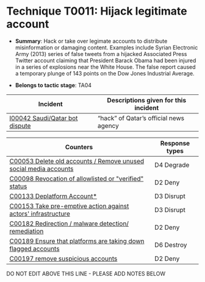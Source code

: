 # Technique T0011: Hijack legitimate account

* **Summary**: Hack or take over legimate accounts to distribute misinformation or damaging content. Examples include Syrian Electronic Army (2013) series of false tweets from a hijacked Associated Press Twitter account claiming that President Barack Obama had been injured in a series of explosions near the White House. The false report caused a temporary plunge of 143 points on the Dow Jones Industrial Average.

* **Belongs to tactic stage**: TA04


| Incident | Descriptions given for this incident |
| -------- | -------------------- |
| [I00042 Saudi/Qatar bot dispute](../incidents/I00042.md) | “hack” of Qatar’s official news agency |



| Counters | Response types |
| -------- | -------------- |
| [C00053 Delete old accounts / Remove unused social media accounts](../counters/C00053.md) | D4 Degrade |
| [C00098 Revocation of allowlisted or "verified" status](../counters/C00098.md) | D2 Deny |
| [C00133 Deplatform Account*](../counters/C00133.md) | D3 Disrupt |
| [C00153 Take pre-emptive action against actors' infrastructure](../counters/C00153.md) | D3 Disrupt |
| [C00182 Redirection / malware detection/ remediation](../counters/C00182.md) | D2 Deny |
| [C00189 Ensure that platforms are taking down flagged accounts](../counters/C00189.md) | D6 Destroy |
| [C00197 remove suspicious accounts](../counters/C00197.md) | D2 Deny |


DO NOT EDIT ABOVE THIS LINE - PLEASE ADD NOTES BELOW